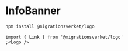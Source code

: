 # InfoBanner

```bash
npm install @migrationsverket/logo
```

```tsx
import { Link } from '@migrationsverket/logo'
;<Logo />
```

